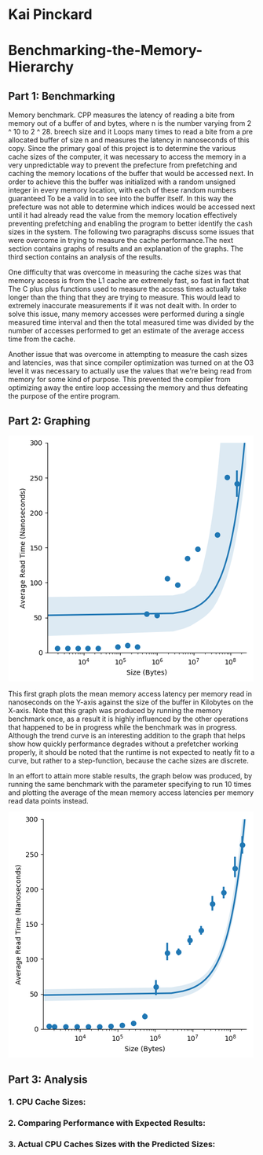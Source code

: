# Kai Pinckard
# Benchmarking-the-Memory-Hierarchy

## Part 1: Benchmarking
Memory benchmark. CPP measures the latency of reading a bite from memory out of a buffer of and bytes, where n is the number varying from 2 ^ 10 to 2 ^ 28. breech size and it Loops many times to read a bite from a pre allocated buffer of size n and measures the latency in nanoseconds of this copy. Since the primary goal of this project is to determine the various cache sizes of the computer, it was necessary to access the memory in a very unpredictable way to prevent the prefecture from prefetching and caching the memory locations of the buffer that would be accessed next. In order to achieve this the buffer was initialized with a random unsigned integer in every memory location, with each of these random numbers guaranteed To be a valid in to see into the buffer itself. In this way the prefecture was not able to determine which indices would be accessed next until it had already read the value from the memory location effectively preventing prefetching and enabling the program to  better identify the cash sizes in the system. The following two paragraphs discuss some issues that were overcome in trying to measure the cache performance.The next section contains graphs of results and an explanation of the graphs.  The third section contains an analysis of the results.

One difficulty that was overcome in measuring the cache sizes was that memory access is from the L1 cache are extremely fast, so fast in fact that The C plus plus functions used to measure the access times actually take longer than the thing that they are trying to measure. This would lead to extremely inaccurate measurements if it was not dealt with. In order to solve this issue, many memory accesses were performed during a single measured time interval and then the total measured time was divided by the number of accesses performed to get an estimate of the average access time from the cache.

Another issue that was overcome in attempting to measure the cash sizes and latencies, was that since compiler optimization was turned on at the O3 level it was necessary to actually use the values that we're being read from memory for some kind of purpose. This prevented the compiler from optimizing away the entire loop accessing the memory  and thus defeating the purpose of the entire program.

## Part 2: Graphing
![single run graph](https://github.com/kai-pinckard/Benchmarking-the-Memory-Hierarchy/blob/master/single_run_benchmark.png)

This first graph plots the mean memory access latency per memory read in nanoseconds on the Y-axis against the size of the buffer in Kilobytes on the X-axis. Note that this graph was produced by running the memory benchmark once, as a result it is highly influenced by the other operations that happened to be in progress while the benchmark was in progress. Although the trend curve is an interesting addition to the graph that helps show how quickly performance degrades without a prefetcher working properly, it should be noted that the runtime is not expected to neatly fit to a curve, but rather to a step-function, because the cache sizes are discrete.

In an effort to attain more stable results, the graph below was produced, by running the same benchmark with the parameter specifying to run 10 times and plotting the average of the mean memory access latencies per memory read data points instead. 

![multi run graph](https://github.com/kai-pinckard/Benchmarking-the-Memory-Hierarchy/blob/master/multi_run_benchmark.png)
## Part 3: Analysis

### 1. CPU Cache Sizes:

### 2. Comparing Performance with Expected Results:

### 3. Actual CPU Caches Sizes with the Predicted Sizes:
